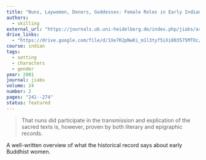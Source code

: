 ```yaml
---
title: "Nuns, Laywomen, Donors, Goddesses: Female Roles in Early Indian Buddhism"
authors:
  - skilling
external_url: "https://journals.ub.uni-heidelberg.de/index.php/jiabs/article/view/8921/2814"
drive_links:
  - "https://drive.google.com/file/d/1Xe7R2pNwKi_m1l3tyf5iXi003575MTOc/view?usp=drivesdk"
course: indian
tags:
  - setting
  - characters
  - gender
year: 2001
journal: jiabs
volume: 24
number: 2
pages: "241--274"
status: featured
---
```


> That nuns did participate in the transmission and explication of the sacred texts is, however, proven by both literary and epigraphic records.

A well-written overview of what the historical record says about early Buddhist women.
